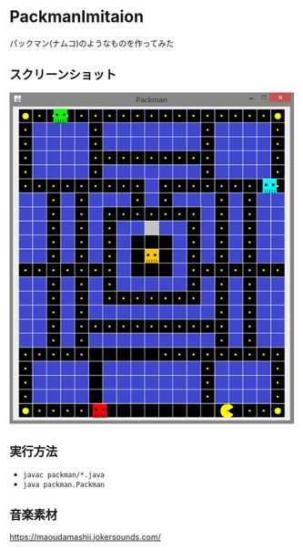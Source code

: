 # PackmanImitaion
パックマン(ナムコ)のようなものを作ってみた

## スクリーンショット
<img src="./screenshot/image.png" width="500">

## 実行方法
- `javac packman/*.java`
- `java packman.Packman`

## 音楽素材
https://maoudamashii.jokersounds.com/
